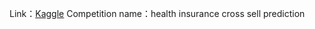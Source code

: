 Link：[Kaggle](https://www.kaggle.com/datasets/anmolkumar/health-insurance-cross-sell-prediction)
Competition name：health insurance cross sell prediction
